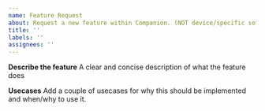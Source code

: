 ```yaml
---
name: Feature Request
about: Request a new feature within Companion. (NOT device/specific software support).
title: ''
labels: ''
assignees: ''
---
```


<!--
  USE THE FOLLOWING PAGE IF YOU WANT SUPPORT FOR A NEW DEVICE OR SOFTWARE PROGRAM
  https://github.com/bitfocus/companion-module-requests/issues/new
-->

**Describe the feature**
A clear and concise description of what the feature does

**Usecases**
Add a couple of usecases for why this should be implemented and when/why to use it.
